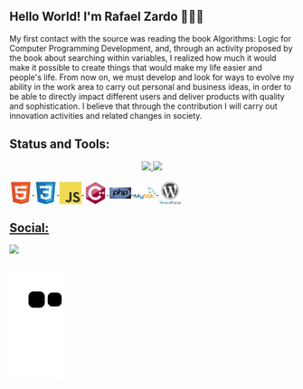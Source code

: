 ## Hello World! I'm Rafael Zardo 👨🏻‍💻

My first contact with the source was reading the book Algorithms: Logic for Computer Programming Development, and, through an activity proposed by the book about searching within variables, I realized how much it would make it possible to create things that would make my life easier and people's life. From now on, we must develop and look for ways to evolve my ability in the work area to carry out personal and business ideas, in order to be able to directly impact different users and deliver products with quality and sophistication. I believe that through the contribution I will carry out innovation activities and related changes in society.


## Status and Tools:

<div align="center">
  <a href="https://github.com/rafazardo">
  <img height="180em" src="https://github-readme-stats.vercel.app/api?username=rafazardo&show_icons=true&theme=dark&include_all_commits=true&count_private=true"/>
  <img height="180em" src="https://github-readme-stats.vercel.app/api/top-langs/?username=rafazardo&layout=compact&langs_count=7&theme=dracula"/>
</div>

<div style="display: inline_block"><br>
<img align="center" alt="RafaelHtml5" height="40" width="40" src="https://github.com/devicons/devicon/blob/master/icons/html5/html5-original.svg">
<img align="center" alt="RafaelCSS" height="40" width="40" src="https://github.com/devicons/devicon/blob/master/icons/css3/css3-original.svg">
<img align="center" alt="RafaelJavaScript" height="40" width="40" src="https://github.com/devicons/devicon/blob/master/icons/javascript/javascript-original.svg">
<img align="center" alt="RafaelC++" height="40" width="40" src="https://github.com/devicons/devicon/blob/master/icons/cplusplus/cplusplus-original.svg">
<img align="center" alt="RafaelPHP" height="40" width="40" src="https://github.com/devicons/devicon/blob/master/icons/php/php-original.svg">
<img align="center" alt="RafaelMySql" height="40" width="40" src="https://github.com/devicons/devicon/blob/master/icons/mysql/mysql-original-wordmark.svg">
<img align="center" alt="RafaelWordPress" height="40" width="40" src="https://github.com/devicons/devicon/blob/master/icons/wordpress/wordpress-original.svg">
 </div>

  
## Social:

<a href="https://www.linkedin.com/in/rafaelzardo/" target="_blank"><img src="https://img.shields.io/badge/-LinkedIn-%230077B5?style=for-the-badge&logo=linkedin&logoColor=white" target="_blank"></a> 
  
 ## 
 
![Snake animation](https://github.com/rafaballerini/rafaballerini/blob/output/github-contribution-grid-snake.svg)
